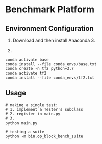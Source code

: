 # Benchmark Platform

## Environment Configuration

1. Download and then install Anaconda 3. 

2.
```shell
conda activate base
conda install --file conda_envs/base.txt
conda create -n tf2 python=3.7
conda activate tf2
conda install --file conda_envs/tf2.txt
```

## Usage

```shell
# making a single test:
# 1. implement a Tester's subclass
# 2. register in main.py
# 3.
python main.py

# testing a suite
python -m bin.op_block_bench_suite
```